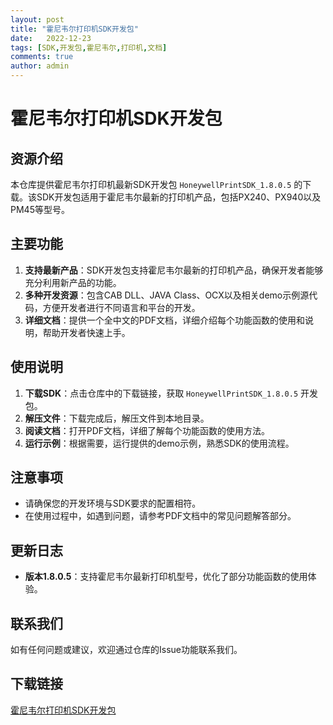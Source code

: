 ```yaml
---
layout: post
title: "霍尼韦尔打印机SDK开发包"
date:   2022-12-23
tags: [SDK,开发包,霍尼韦尔,打印机,文档]
comments: true
author: admin
---
```

# 霍尼韦尔打印机SDK开发包

## 资源介绍

本仓库提供霍尼韦尔打印机最新SDK开发包 `HoneywellPrintSDK_1.8.0.5` 的下载。该SDK开发包适用于霍尼韦尔最新的打印机产品，包括PX240、PX940以及PM45等型号。

## 主要功能

1. **支持最新产品**：SDK开发包支持霍尼韦尔最新的打印机产品，确保开发者能够充分利用新产品的功能。
2. **多种开发资源**：包含CAB DLL、JAVA Class、OCX以及相关demo示例源代码，方便开发者进行不同语言和平台的开发。
3. **详细文档**：提供一个全中文的PDF文档，详细介绍每个功能函数的使用和说明，帮助开发者快速上手。

## 使用说明

1. **下载SDK**：点击仓库中的下载链接，获取 `HoneywellPrintSDK_1.8.0.5` 开发包。
2. **解压文件**：下载完成后，解压文件到本地目录。
3. **阅读文档**：打开PDF文档，详细了解每个功能函数的使用方法。
4. **运行示例**：根据需要，运行提供的demo示例，熟悉SDK的使用流程。

## 注意事项

- 请确保您的开发环境与SDK要求的配置相符。
- 在使用过程中，如遇到问题，请参考PDF文档中的常见问题解答部分。

## 更新日志

- **版本1.8.0.5**：支持霍尼韦尔最新打印机型号，优化了部分功能函数的使用体验。

## 联系我们

如有任何问题或建议，欢迎通过仓库的Issue功能联系我们。

## 下载链接

[霍尼韦尔打印机SDK开发包](https://pan.quark.cn/s/eb59f0801143)